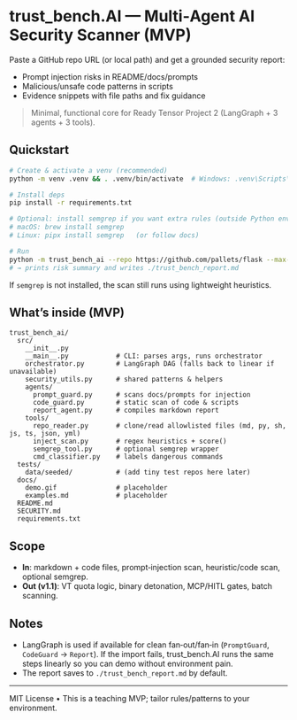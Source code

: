 # trust_bench.AI — Multi‑Agent AI Security Scanner (MVP)

Paste a GitHub repo URL (or local path) and get a grounded security report:
- Prompt injection risks in README/docs/prompts
- Malicious/unsafe code patterns in scripts
- Evidence snippets with file paths and fix guidance

> Minimal, functional core for Ready Tensor Project 2 (LangGraph + 3 agents + 3 tools).

## Quickstart

```bash
# Create & activate a venv (recommended)
python -m venv .venv && . .venv/bin/activate  # Windows: .venv\Scripts\activate

# Install deps
pip install -r requirements.txt

# Optional: install semgrep if you want extra rules (outside Python env)
# macOS: brew install semgrep
# Linux: pipx install semgrep   (or follow docs)

# Run
python -m trust_bench_ai --repo https://github.com/pallets/flask --max-files 60
# → prints risk summary and writes ./trust_bench_report.md
```

If `semgrep` is not installed, the scan still runs using lightweight heuristics.

## What’s inside (MVP)

```
trust_bench_ai/
  src/
    __init__.py
    __main__.py            # CLI: parses args, runs orchestrator
    orchestrator.py        # LangGraph DAG (falls back to linear if unavailable)
    security_utils.py      # shared patterns & helpers
    agents/
      prompt_guard.py      # scans docs/prompts for injection
      code_guard.py        # static scan of code & scripts
      report_agent.py      # compiles markdown report
    tools/
      repo_reader.py       # clone/read allowlisted files (md, py, sh, js, ts, json, yml)
      inject_scan.py       # regex heuristics + score()
      semgrep_tool.py      # optional semgrep wrapper
      cmd_classifier.py    # labels dangerous commands
  tests/
    data/seeded/           # (add tiny test repos here later)
  docs/
    demo.gif               # placeholder
    examples.md            # placeholder
  README.md
  SECURITY.md
  requirements.txt
```

## Scope
- **In**: markdown + code files, prompt‑injection scan, heuristic/code scan, optional semgrep.
- **Out (v1.1)**: VT quota logic, binary detonation, MCP/HITL gates, batch scanning.

## Notes
- LangGraph is used if available for clean fan‑out/fan‑in (`PromptGuard`, `CodeGuard` → `Report`). If the import fails, trust_bench.AI runs the same steps linearly so you can demo without environment pain.
- The report saves to `./trust_bench_report.md` by default.

---

MIT License • This is a teaching MVP; tailor rules/patterns to your environment.
